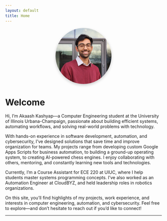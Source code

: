 ```yaml
---
layout: default
title: Home
---
```


<div style="text-align: center; margin-bottom: 2rem;">
  <img src="/assets/img/profile.jpg" alt="Profile picture of Akaash Kashyap" style="width: 180px; height: 180px; object-fit: cover; border-radius: 50%; box-shadow: 0 4px 10px rgba(0,0,0,0.2);">
</div>

# Welcome

Hi, I’m Akaash Kashyap—a Computer Engineering student at the University of Illinois Urbana-Champaign, passionate about building efficient systems, automating workflows, and solving real-world problems with technology.

With hands-on experience in software development, automation, and cybersecurity, I’ve designed solutions that save time and improve organization for teams. My projects range from developing custom Google Apps Scripts for business automation, to building a ground-up operating system, to creating AI-powered chess engines. I enjoy collaborating with others, mentoring, and constantly learning new tools and technologies.

Currently, I’m a Course Assistant for ECE 220 at UIUC, where I help students master systems programming concepts. I’ve also worked as an Automation Engineer at CloudBYZ, and held leadership roles in robotics organizations.

On this site, you’ll find highlights of my projects, work experience, and interests in computer engineering, automation, and cybersecurity. Feel free to explore—and don’t hesitate to reach out if you’d like to connect!

---
